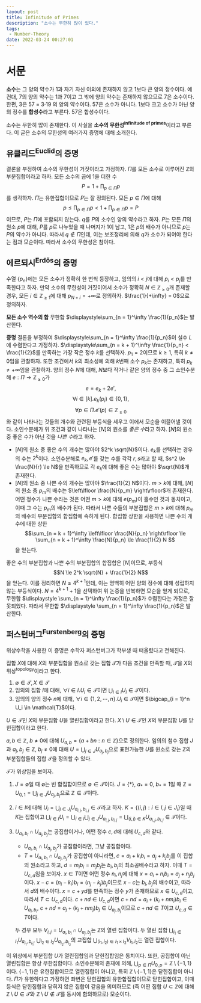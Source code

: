 ```yaml
---
layout: post
title: Infinitude of Primes
description: "소수는 무한히 많이 있다."
tags:
 - Number-Theory
date: 2022-03-24 00:27:01
---
```


# 서문

**소수**는 그 양의 약수가 1과 자기 자신 이외에 존재하지 않고 1보다 큰 양의 정수이다. 예컨대, 7의 양의 약수는 1과 7이고 그 밖에 양의 약수는 존재하지 않으므로 7은 소수이다. 한편, 3은 57 = 3·19 의 양의 약수이다. 57은 소수가 아니다. 1보다 크고 소수가 아닌 양의 정수를 **합성수**라고 부른다. 57은 합성수이다.

소수는 무한히 많이 존재한다. 이 사실을 **소수의 무한성**<sup>**infinitude of primes**</sup>이라고 부른다. 이 글은 소수의 무한성의 여러가지 증명에 대해 소개한다.

## 유클리드<sup>Euclid</sup>의 증명

결론을 부정하여 소수의 무한성이 거짓이라고 가정하자. $\Pi$를 모든 소수로 이루어진 $\mathbb{Z}$의 부분집합이라고 하자. 모든 소수의 곱에 1을 더한 수
$$
P = 1 + \prod_{p \in \Pi} p
$$
를 생각하자. $\Pi$는 유한집합이므로 $P$는 잘 정의된다. 모든 $p \in \Pi$에 대해 
$$
p \le \prod_{p \in \Pi} p < 1 + \prod_{p \in \Pi} p = P
$$
이므로, $P$는 $\Pi$에 포함되지 않는다. $q$를 $P$의 소수인 양의 약수라고 하자. $P$는 모든 $\Pi$의 원소 $p$에 대해, $P$를 $p$로 나누었을 때 나머지가 1이 남고, 1은 $p$의 배수가 아니므로 $p$는 $P$의 약수가 아니다. 따라서 $q \not\in \Pi$인데, 이는 보조정리에 의해 $q$가 소수가 되어야 한다는 점과 모순이다. 따라서 소수의 무한성은 참이다.

## 에르되시<sup>Erdős</sup>의 증명

수열 $\{p_n\}$에는 모든 소수가 정확히 한 번씩 등장하고, 임의의 $i < j$에 대해 $p_i < p_j$를 만족한다고 하자. 
만약 소수의 무한성이 거짓이어서 소수가 정확히 $N \in \mathbb{Z}_{\ge 0}$개 존재할 경우, 모든 $i \in \mathbb{Z}_{\ge 1}$에 대해 $p_{N + i} = +\infty$로 정의하자.
$\frac{1}{+\infty} = 0$으로 정의하자.

**모든 소수 역수의 합** 무한합 $\displaystyle\sum_{n = 1}^\infty \frac{1}{p_n}$는 발산한다.

**증명** 결론을 부정하여 $\displaystyle\sum_{n = 1}^\infty \frac{1}{p_n}$이 실수 $L$에 수렴한다고 가정하자. 
$\displaystyle\sum_{n = k + 1}^\infty \frac{1}{p_n} < \frac{1}{2}$를 만족하는 가장 작은 정수 $k$를 선택하자.
$p_1 = 2$이므로 $k \ge 1$, 특히 $k \neq 0$임을 관찰하자. 또한 조건에서 $k$의 최소성에 의해 $k$번째 소수 $p_k$는 존재하고, 
특히 $p_k \neq +\infty$임을 관찰하자. 양의 정수 $N$에 대해, $N$보다 작거나 같은 양의 정수 중 그 소인수분해 $e: \Pi \to \mathbb{Z}_{\ge 0}$가
$$ e = e_k + 2e', $$
$$ \forall i \in [k].e_k(p_i) \in \{0, 1\}, $$
$$ \forall p \in \Pi.e'(p) \in \mathbb{Z}_{\ge 0} $$
와 같이 나타나는 것들의 개수와 관련된 부등식을 세우고 이에서 모순을 이끌어낼 것이다. 
소인수분해가 위 조건과 같이 나타나는 $[N]$의 원소를 *좋은 수*라고 하자. $[N]$의 원소 중 좋은 수가 아닌 것을 *나쁜 수*라고 하자. 

* $[N]$의 원소 중 좋은 수의 개수는 많아야 $2^k \sqrt{N}$이다. $e_k$를 선택하는 경우의 수는 $2^k$이다. 소인수분해로 $e_k, e'$를 갖는 수를 각각 $r, s$라고 할 때, $s^2 \le \frac{N}{r} \le N$을 만족하므로 각 $e_k$에 대해 좋은 수는 많아야 $\sqrt{N}$개 존재한다. 
* $[N]$의 원소 중 나쁜 수의 개수는 많아야 $\frac{1}{2} N$이다. $m > k$에 대해, $[N]$의 원소 중 $p_m$의 배수는 $\left\lfloor \frac{N}{p_m} \right\rfloor$개 존재한다. 어떤 정수가 나쁜 수라는 것은 어떤 $m > k$에 대해 $e(p_m)$이 홀수인 것과 동치이고, 이때 그 수는 $p_m$의 배수가 된다. 따라서 나쁜 수들의 부분집합은 $m > k$에 대해 $p_m$의 배수의 부분집합의 합집합에 속하게 된다. 합집합 상한을 사용하면 나쁜 수의 개수에 대한 상한 
$$\sum_{n = k + 1}^\infty \left\lfloor \frac{N}{p_n} \right\rfloor \le \sum_{n = k + 1}^\infty \frac{N}{p_n} \le \frac{1}{2} N $$
을 얻는다.

좋은 수의 부분집합과 나쁜 수의 부분집합의 합집합은 $[N]$이므로, 부등식
$$N \le 2^k \sqrt{N} + \frac{1}{2} N$$
을 얻는다. 이를 정리하면 $N \le 4^{k + 1}$인데, 이는 명백히 어떤 양의 정수에 대해 성립하지 않는 부등식이다. $N = 4^{k + 1} + 1$을 선택하여 위 논증을 반복하면 모순을 얻게 되므로, 무한합 $\displaystyle \sum_{n = 1}^\infty \frac{1}{p_n}$가 수렴한다는 가정은 잘못되었다. 따라서 무한합 $\displaystyle \sum_{n = 1}^\infty \frac{1}{p_n}$은 발산한다.

## 퍼스턴버그<sup>Furstenberg</sup>의 증명

위상수학을 사용한 이 증명은 수학자 퍼스턴버그가 학부생 때 떠올렸다고 전해진다.

집합 $X$에 대해 $X$의 부분집합을 원소로 갖는 집합 $\mathcal{T}$가 다음 조건을 만족할 때, $\mathcal{T}$을 $X$의 위상<sup>topology</sup>이라고 한다.
1. $\emptyset \in \mathcal{T}, X \in \mathcal{T}$
2. 임의의 집합 $I$에 대해, $\forall i \in I.U_i \in \mathcal{T}$이면 $\bigcup_{i \in I} U_i \in \mathcal{T}$이다.
3. 임의의 양의 정수 $n$에 대해, $\forall i \in \{1, 2, \cdots, n\}.U_i \in \mathcal{T}$이면 $\bigcap_{i = 1}^n U_i \in \mathcal{T}$이다.

$U \in \mathcal{T}$인 $X$의 부분집합 $U$을 열린집합이라고 한다. $X \setminus U \in \mathcal{T}$인 $X$의 부분집합 $U$를 닫힌집합이라고 한다.

$a, b \in \mathbb{Z}$, $b \neq 0$에 대해 $U_{a, b} = \{a + bn: n \in \mathbb{Z}\}$으로 정의한다. 임의의 첨수 집합 $J$과 $a_j, b_j \in \mathbb{Z}$, $b_j \neq 0$에 대해 $U = \bigcup_{j \in J} U_{a_j, b_j}$으로 표현가능한 $U$를 원소로 갖는 $\mathbb{Z}$의 부분집합들의 집합 $\mathcal{T}$을 정의할 수 있다.

$\mathcal{T}$가 위상임을 보이자. 
1. $J = \emptyset$일 때 $\emptyset$는 빈 합집합이므로 $\emptyset \in \mathcal{T}$이다. $J = \{ * \}$, $a_{*} = 0$, $b_{*} = 1$일 때 $\mathbb{Z} = U_{0, 1} = \bigcup_{j \in J} U_{a_j, b_j}$으로 $\mathbb{Z} \in \mathcal{T}$이다. 
2. $i \in I$에 대해 $U_i = \bigcup_{j \in J_i} U_{a_{i, j}, b_{i, j}} \in \mathcal{T}$라고 하자. $K = \{(i, j): i \in I, j \in J_i\}$일 때 $K$는 집합이고 $\bigcup_{i \in I} U_i = \bigcup_{i \in I} \bigcup_{j \in J} U_{a_{i, j}, b_{i, j}} = \bigcup_{(i, j) \in K} U_{a_{i, j}, b_{i, j}} \in \mathcal{T}$이다. 
3. $U_{a_i, b_i} \cap U_{a_j, b_j}$는 공집합이거나, 어떤 정수 $c, d$에 대해 $U_{c, d}$와 같다. 
   * $U_{a_i, b_i} \cap U_{a_j, b_j}$가 공집합이라면, 그냥 공집합이다. 
   * $T = U_{a_i, b_i} \cap U_{a_j, b_j}$가 공집합이 아니라면, $c = a_i + k_i b_i = a_j + k_j b_j$를 이 집합의 원소라고 하고, $d = m_i b_i = m_j b_j$는 $b_i, b_j$의 최소공배수라고 하자. 이때 $T = U_{c, d}$임을 보이자. $x \in T$이면 어떤 정수 $n_i, n_j$에 대해 $x = a_i + n_i b_i = a_j + n_j b_j$이다. $x - c = (n_i - k_i) b_i = (n_j - k_j) b_j$이므로 $x - c$는 $b_i, b_j$의 배수이고, 따라서 $d$의 배수이다. $x = c + yd$를 만족하는 정수 $y$가 존재하므로 $x \in U_{c, d}$이고, 따라서 $T \subset U_{c, d}$이다. $c + nd \in U_{c, d}$이면 $c + nd = a_i + (k_i + n m_i) b_i \in U_{a_i, b_i}$, $c + nd = a_j + (k_j + n m_j) b_j \in U_{a_j, b_j}$이므로 $c + nd \in T$이고 $U_{c, d} \in T$이다.
     
   두 경우 모두 $V_{i, j} = U_{a_i, b_i} \cap U_{a_j, b_j}$는 $\mathbb{Z}$의 열린 집합이다.
   두 열린 집합 $\bigcup_{i_1 \in I_1} U_{a_{i_1}, b_{i_1}}$, $\bigcup_{i_2 \in I_2} U_{a_{i_2}, b_{i_2}}$의 교집합 $\bigcup_{(i_1, i_2) \in I_1 \times I_2} V_{i_1, i_2}$는 열린 집합이다. 


이 위상에서 부분집합 $U$가 열린집합임과 닫힌집합임은 동치이다.
또한, 공집합이 아닌 열린집합은 항상 무한집합이다. 소인수분해의 존재에 의해, $\bigcup_{p \in \Pi} U_{0, p} = \mathbb{Z} \setminus \{-1, 1\}$이다.
$\{-1, 1\}$은 유한집합이므로 열린집합이 아니고, 특히 $\mathbb{Z} \setminus \{-1, 1\}$은 닫힌집합이 아니다. 
$\Pi$가 유한하다고 가정하면 좌변은 닫힌집합의 유한합집합이므로 닫힌집합이고, 이때 등식은 닫힌집합과 닫히지 않은 집합이 같음을 의미하므로 
(즉 어떤 집합 $U \subset \mathbb{Z}$에 대해 $\mathbb{Z} \setminus U \in \mathcal{T}$와 $\mathbb{Z} \setminus U \not\in \mathcal{T}$를 동시에 함의하므로) 모순이다. 
